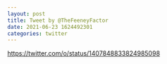 ```yaml
--- 
layout: post 
title: Tweet by @TheFeeneyFactor 
date: 2021-06-23 1624492301 
categories: twitter 
--- 
```

https://twitter.com/o/status/1407848833824985098